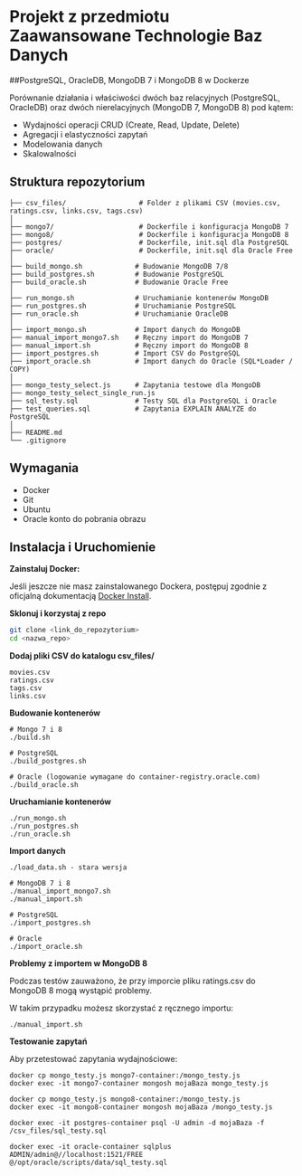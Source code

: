 # Projekt z przedmiotu Zaawansowane Technologie Baz Danych

##PostgreSQL, OracleDB, MongoDB 7 i MongoDB 8 w Dockerze

Porównanie działania i właściwości dwóch baz relacyjnych (PostgreSQL, OracleDB) oraz dwóch nierelacyjnych (MongoDB 7, MongoDB 8) pod kątem:
- Wydajności operacji CRUD (Create, Read, Update, Delete)
- Agregacji i elastyczności zapytań
- Modelowania danych
- Skalowalności

## Struktura repozytorium

```
├── csv_files/                  # Folder z plikami CSV (movies.csv, ratings.csv, links.csv, tags.csv)
│
├── mongo7/                     # Dockerfile i konfiguracja MongoDB 7
├── mongo8/                     # Dockerfile i konfiguracja MongoDB 8
├── postgres/                   # Dockerfile, init.sql dla PostgreSQL
├── oracle/                     # Dockerfile, init.sql dla Oracle Free
│
├── build_mongo.sh             # Budowanie MongoDB 7/8
├── build_postgres.sh          # Budowanie PostgreSQL
├── build_oracle.sh            # Budowanie Oracle Free
│
├── run_mongo.sh               # Uruchamianie kontenerów MongoDB
├── run_postgres.sh            # Uruchamianie PostgreSQL
├── run_oracle.sh              # Uruchamianie OracleDB
│
├── import_mongo.sh            # Import danych do MongoDB
├── manual_import_mongo7.sh    # Ręczny import do MongoDB 7
├── manual_import.sh           # Ręczny import do MongoDB 8
├── import_postgres.sh         # Import CSV do PostgreSQL
├── import_oracle.sh           # Import danych do Oracle (SQL*Loader / COPY)
│
├── mongo_testy_select.js      # Zapytania testowe dla MongoDB
├── mongo_testy_select_single_run.js
├── sql_testy.sql              # Testy SQL dla PostgreSQL i Oracle
├── test_queries.sql           # Zapytania EXPLAIN ANALYZE do PostgreSQL
│
├── README.md
└── .gitignore

```
## Wymagania

- Docker
- Git
- Ubuntu
- Oracle konto do pobrania obrazu

## Instalacja i Uruchomienie

**Zainstaluj Docker:**

   Jeśli jeszcze nie masz zainstalowanego Dockera, postępuj zgodnie z oficjalną dokumentacją [Docker Install](https://docs.docker.com/get-docker/).

**Sklonuj i korzystaj z repo**

```bash
git clone <link_do_repozytorium>
cd <nazwa_repo>
```

**Dodaj pliki CSV do katalogu csv_files/**
```
movies.csv
ratings.csv
tags.csv
links.csv
```

**Budowanie kontenerów**
```
# Mongo 7 i 8
./build.sh

# PostgreSQL
./build_postgres.sh

# Oracle (logowanie wymagane do container-registry.oracle.com)
./build_oracle.sh

```
**Uruchamianie kontenerów**
```
./run_mongo.sh
./run_postgres.sh
./run_oracle.sh

```
**Import danych**
```
./load_data.sh - stara wersja

# MongoDB 7 i 8
./manual_import_mongo7.sh
./manual_import.sh

# PostgreSQL
./import_postgres.sh

# Oracle
./import_oracle.sh

```
**Problemy z importem w MongoDB 8**

Podczas testów zauważono, że przy imporcie pliku ratings.csv do MongoDB 8 mogą wystąpić problemy.

W takim przypadku możesz skorzystać z ręcznego importu:
```
./manual_import.sh
```

**Testowanie zapytań**

Aby przetestować zapytania wydajnościowe:
```
docker cp mongo_testy.js mongo7-container:/mongo_testy.js  
docker exec -it mongo7-container mongosh mojaBaza mongo_testy.js

docker cp mongo_testy.js mongo8-container:/mongo_testy.js  
docker exec -it mongo8-container mongosh mojaBaza /mongo_testy.js

docker exec -it postgres-container psql -U admin -d mojaBaza -f /csv_files/sql_testy.sql

docker exec -it oracle-container sqlplus ADMIN/admin@//localhost:1521/FREE
@/opt/oracle/scripts/data/sql_testy.sql
```